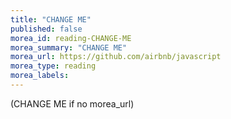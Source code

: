 ```yaml
---
title: "CHANGE ME"
published: false
morea_id: reading-CHANGE-ME
morea_summary: "CHANGE ME"
morea_url: https://github.com/airbnb/javascript
morea_type: reading
morea_labels:
---
```


(CHANGE ME if no morea_url)
